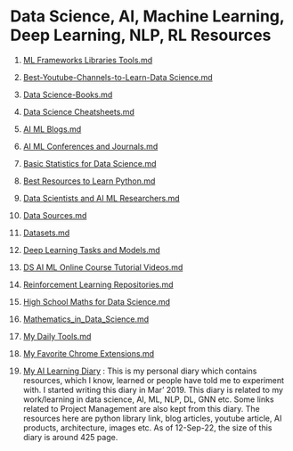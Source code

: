 # Data Science, AI, Machine Learning, Deep Learning, NLP, RL Resources

1. [ML Frameworks Libraries Tools.md](https://github.com//dasarpai/DataScience/blob/main/ML_Frameworks_Libraries_Tools.md "ML_Frameworks_Libraries_Tools.md")

1. [Best-Youtube-Channels-to-Learn-Data Science.md](https://github.com//dasarpai/DataScience/blob/main/Best-Youtube-Channels-to-Learn-Data_Science.md "Best-Youtube-Channels-to-Learn-Data_Science.md")

1. [Data Science-Books.md](https://github.com//dasarpai/DataScience/blob/main/Data_Science-Books.md "Data_Science-Books.md")
1. [Data Science Cheatsheets.md](https://github.com//dasarpai/DataScience/blob/main/Data_Science_Cheatsheets.md "Data_Science_Cheatsheets.md")

1. [AI ML Blogs.md](https://github.com//dasarpai/DataScience/blob/main/AI_ML_Blogs.md "AI_ML_Blogs.md")
1. [AI ML Conferences and Journals.md](https://github.com//dasarpai/DataScience/blob/main/AI_ML_Conferences_and_Journals.md "AI_ML_Conferences_and_Journals.md")

1. [Basic Statistics for Data Science.md](https://github.com//dasarpai/DataScience/blob/main/Basic_Statistics_for_Data_Science.md "Basic_Statistics_for_Data_Science.md")

1. [Best Resources to Learn Python.md](https://github.com//dasarpai/DataScience/blob/main/Best_Resources_to_Learn_Python.md "Best_Resources_to_Learn_Python.md")

1. [Data Scientists and AI ML Researchers.md](https://github.com//dasarpai/DataScience/blob/main/Data_Scientists_and_AI_ML_Researchers.md "Data_Scientists_and_AI_ML_Researchers.md")

1. [Data Sources.md](https://github.com//dasarpai/DataScience/blob/main/Data_Sources.md "Data_Sources.md")
1. [Datasets.md](https://github.com//dasarpai/DataScience/blob/main/Datasets.md "Datasets.md")

1. [Deep Learning Tasks and Models.md](https://github.com//dasarpai/DataScience/blob/main/Deep_Learning_Tasks_and_Models.md "Deep_Learning_Tasks_and_Models.md")

1. [DS AI ML Online Course Tutorial Videos.md](https://github.com//dasarpai/DataScience/blob/main/DS_AI_ML_Online_Course_Tutorial_Videos.md "DS_AI_ML_Online_Course_Tutorial_Videos.md")


1. [Reinforcement Learning Repositories.md](https://github.com//dasarpai/DataScience/blob/main/Reinforcement_Learning_Repositories.md "Reinforcement_Learning_Repositories.md")

1. [High School Maths for Data Science.md](https://github.com//dasarpai/DataScience/blob/main/High_School_Maths_for_Data_Science.md "High_School_Maths_for_Data_Science.md")
1. [Mathematics_in_Data_Science.md](https://github.com//dasarpai/DataScience/blob/main/Mathematics_in_Data_Science.md "Mathematics_in_Data_Science.md")

1. [My Daily Tools.md](https://github.com//dasarpai/DataScience/blob/main/My_Daily_Tools.md "My_Daily_Tools.md")
1. [My Favorite Chrome Extensions.md](https://github.com//dasarpai/DataScience/blob/main/My_Favorite_Chrome_Extensions.md "My_Favorite_Chrome_Extensions.md")
1. [My AI Learning Diary](https://docs.google.com/document/d/e/2PACX-1vRlUTy_I-D8KB9wjeszTmI9vKA2RXmPpRooPYmOoOpaeSgjqzLFxhucXXPyeF9PY2y3woIxioEtk2b5/pub) : 
	This is my personal diary which contains resources, which I know, learned or people have told me to experiment with. I started writing this diary in Mar’ 2019. This diary is related to my work/learning in data science, AI, ML, NLP, DL, GNN etc. Some links related to Project Management are also kept from this diary. The resources here are python library link, blog articles, youtube article, AI products, architecture, images etc. As of 12-Sep-22, the size of this diary is around 425 page.

